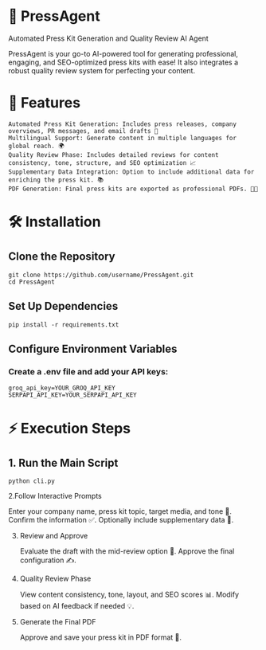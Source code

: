 # 🚀 PressAgent

Automated Press Kit Generation and Quality Review AI Agent

PressAgent is your go-to AI-powered tool for generating professional, engaging, and SEO-optimized press kits with ease! It also integrates a robust quality review system for perfecting your content.

# 🌟 Features

    Automated Press Kit Generation: Includes press releases, company overviews, PR messages, and email drafts 📝
    Multilingual Support: Generate content in multiple languages for global reach. 🌍
    Quality Review Phase: Includes detailed reviews for content consistency, tone, structure, and SEO optimization 📈
    Supplementary Data Integration: Option to include additional data for enriching the press kit. 📚
    PDF Generation: Final press kits are exported as professional PDFs. 🧑‍💻


# 🛠️ Installation

## Clone the Repository
    git clone https://github.com/username/PressAgent.git  
    cd PressAgent  
## Set Up Dependencies
    pip install -r requirements.txt  
## Configure Environment Variables
### Create a .env file and add your API keys:
    groq_api_key=YOUR_GROQ_API_KEY  
    SERPAPI_API_KEY=YOUR_SERPAPI_API_KEY  

# ⚡ Execution Steps
## 1. Run the Main Script
    python cli.py  
    
2.Follow Interactive Prompts

Enter your company name, press kit topic, target media, and tone 🎤.
Confirm the information ✅.
Optionally include supplementary data 📂.

3. Review and Approve

    Evaluate the draft with the mid-review option 🔄.
    Approve the final configuration ✍️.

4. Quality Review Phase

    View content consistency, tone, layout, and SEO scores 📊.
    Modify based on AI feedback if needed 💡.

5. Generate the Final PDF

    Approve and save your press kit in PDF format 📄.

